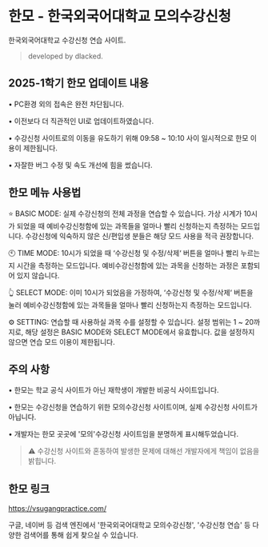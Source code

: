 # 한모 - 한국외국어대학교 모의수강신청

한국외국어대학교 수강신청 연습 사이트.

> developed by dlacked.

## 2025-1학기 한모 업데이트 내용
• PC환경 외의 접속은 완전 차단됩니다.

• 이전보다 더 직관적인 UI로 업데이트하였습니다.

• 수강신청 사이트로의 이동을 유도하기 위해 09:58 ~ 10:10 사이 일시적으로 한모 이용이 제한됩니다.

• 자잘한 버그 수정 및 속도 개선에 힘을 썼습니다.

## 한모 메뉴 사용법
⭐️ BASIC MODE: 실제 수강신청의 전체 과정을 연습할 수 있습니다. 가상 시계가 10시가 되었을 때 예비수강신청함에 있는 과목들을 얼마나 빨리 신청하는지 측정하는 모드입니다. 수강신청에 익숙하지 않은 신/편입생 분들은 해당 모드 사용을 적극 권장합니다.

🕙 TIME MODE: 10시가 되었을 때 ‘수강신청 및 수정/삭제‘ 버튼을 얼마나 빨리 누르는지 시간을 측정하는 모드입니다. 예비수강신청함에 있는 과목을 신청하는 과정은 포함되어 있지 않습니다.

👆 SELECT MODE: 이미 10시가 되었음을 가정하여, ‘수강신청 및 수정/삭제‘ 버튼을 눌러 예비수강신청함에 있는 과목들을 얼마나 빨리 신청하는지 측정하는 모드입니다.

⚙️ SETTING: 연습할 때 사용하실 과목 수를 설정할 수 있습니다. 설정 범위는 1 ~ 20까지로, 해당 설정은 BASIC MODE와 SELECT MODE에서 유효합니다. 값을 설정하지 않으면 연습 모드 이용이 제한됩니다.

## 주의 사항
• 한모는 학교 공식 사이트가 아닌 재학생이 개발한 비공식 사이트입니다.

• 한모는 수강신청을 연습하기 위한 모의수강신청 사이트이며, 실제 수강신청 사이트가 아닙니다.

• 개발자는 한모 곳곳에 '모의'수강신청 사이트임을 분명하게 표시해두었습니다.

> ⚠️ 수강신청 사이트와 혼동하여 발생한 문제에 대해선 개발자에게 책임이 없음을 밝힙니다.

## 한모 링크

https://vsugangpractice.com/

구글, 네이버 등 검색 엔진에서 '한국외국어대학교 모의수강신청', '수강신청 연습' 등 다양한 검색어를 통해 쉽게 찾으실 수 있습니다.






